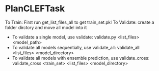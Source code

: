 # PlanCLEFTask
To Train: First run get_list_files_all to get train_set.pkl
To Validate: create a folder dirctory and move all model into it
- To validate a single model, use validate: validate.py <list_files> <model_path>
- To validate all models sequentially, use validate_all: validate_all <list_files> <model_directory>
- To validate all models with ensemble prediction, use validate_cross: validate_cross <train_set> <list_files> <model_directory>
